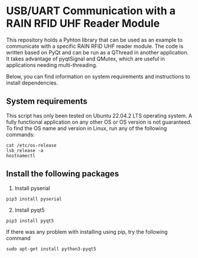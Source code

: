 # USB/UART Communication with a RAIN RFID UHF Reader Module
This repository holds a Pyhton library that can be used as an example to communicate with a specific RAIN RFID UHF reader module. The code is written based on PyQt and can be run as a QThread in another application. It takes advantage of pyqtSignal and QMutex, which are useful in applications needing multi-threading. 

Below, you can find information on system requirements and instructions to install dependencies. 


## System requirements
This script has only been tested on Ubuntu 22.04.2 LTS operating system. A fully functional application on any other OS or OS version is not guaranteed. To find the OS name and version in Linux, run any of the following commands:
```
cat /etc/os-release
lsb_release -a
hostnamectl
```


## Install the following packages
1) Install pyserial
```
pip3 install pyserial
```

2) Install pyqt5
```
pip3 install pyqt5
```
If there was any problem with installing using pip, try the following command
```
sudo apt-get install python3-pyqt5
```

